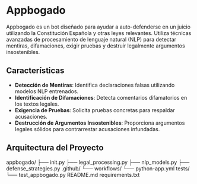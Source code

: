 # Appbogado

Appbogado es un bot diseñado para ayudar a auto-defenderse en un juicio utilizando la Constitución Española y otras leyes relevantes. Utiliza técnicas avanzadas de procesamiento de lenguaje natural (NLP) para detectar mentiras, difamaciones, exigir pruebas y destruir legalmente argumentos insostenibles.

## Características

- **Detección de Mentiras**: Identifica declaraciones falsas utilizando modelos NLP entrenados.
- **Identificación de Difamaciones**: Detecta comentarios difamatorios en los textos legales.
- **Exigencia de Pruebas**: Solicita pruebas concretas para respaldar acusaciones.
- **Destrucción de Argumentos Insostenibles**: Proporciona argumentos legales sólidos para contrarrestar acusaciones infundadas.

## Arquitectura del Proyecto
appbogado/
├── init.py
├── legal_processing.py
├── nlp_models.py
├── defense_strategies.py
.github/
└── workflows/
└── python-app.yml
tests/
└── test_appbogado.py
README.md
requirements.txt

